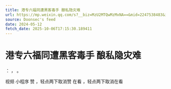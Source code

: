 ```yaml
---
title: 港专六福同遭黑客毒手 酿私隐灾难
url: https://mp.weixin.qq.com/s?__biz=MzU2MTQwMzMxNA==&mid=2247538483&idx=2&sn=77ca74ea181173fad272464d638d73c1
source: Doonsec's feed
date: 2024-05-12
fetch_date: 2025-10-06T17:15:30.189411
---
```


# 港专六福同遭黑客毒手 酿私隐灾难

：
，
。

视频
小程序
赞
，轻点两下取消赞
在看
，轻点两下取消在看